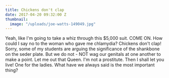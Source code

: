 ```yaml
---
title: Chickens don't clap
date: 2017-04-20 09:32:00 Z
thumbnail:
  image: "/uploads/joe-watts-149049.jpg"
---
```


Yeah, like I'm going to take a whiz through this $5,000 suit. COME ON. How could I say no to the woman who gave me chlamydia? Chickens don't clap! Sorry, some of my students are arguing the significance of the shankbone on the seder plate. But we do not - NOT wag our genitals at one another to make a point. Let me out that Queen. I'm not a prostitute. Then I shall let you live! One for the ladies. What have we always said is the most important thing?